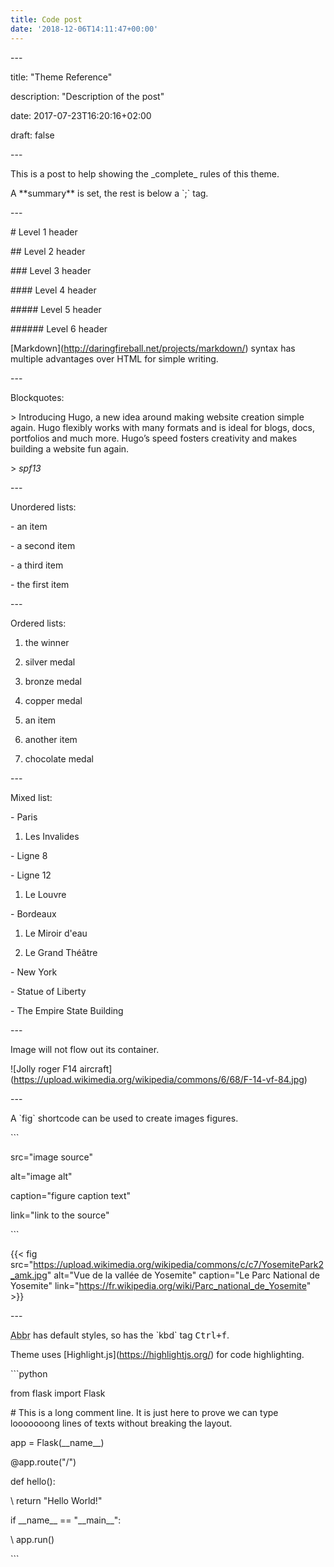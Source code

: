 ```yaml
---
title: Code post
date: '2018-12-06T14:11:47+00:00'
---
```

\---

title: "Theme Reference"

description: "Description of the post"

date: 2017-07-23T16:20:16+02:00

draft: false

\---



This is a post to help showing the \_complete\_ rules of this theme.



A \*\*summary\*\* is set, the rest is below a \`<!-- more -->;\` tag.<!--more-->



\---



\# Level 1 header



\## Level 2 header



\### Level 3 header



\#### Level 4 header



\##### Level 5 header



\###### Level 6 header



\[Markdown](http://daringfireball.net/projects/markdown/) syntax has multiple advantages over HTML for simple writing.



\---



Blockquotes:



\> Introducing Hugo, a new idea around making website creation simple again. Hugo flexibly works with many formats and is ideal for blogs, docs, portfolios and much more. Hugo’s speed fosters creativity and makes building a website fun again.

\> <cite>spf13</cite>



\---



Unordered lists:



\- an item

\- a second item

\- a third item

\- the first item



\---



Ordered lists:



1. the winner

1. silver medal

1. bronze medal

1. copper medal

  1. an item

  1. another item

1. chocolate medal



\---



Mixed list:



\- Paris

  1. Les Invalides

\- Ligne 8

\- Ligne 12

  1. Le Louvre

\- Bordeaux

  1. Le Miroir d'eau

  1. Le Grand Théâtre

\- New York

\- Statue of Liberty

\- The Empire State Building



\---



Image will not flow out its container.



!\[Jolly roger F14 aircraft](https://upload.wikimedia.org/wikipedia/commons/6/68/F-14-vf-84.jpg)



\---



A \`fig\` shortcode can be used to create images figures.



\`\``

src="image source"

alt="image alt"

caption="figure caption text"

link="link to the source"

\`\``



{{< fig src="https://upload.wikimedia.org/wikipedia/commons/c/c7/YosemitePark2_amk.jpg" alt="Vue de la vallée de Yosemite" caption="Le Parc National de Yosemite" link="https://fr.wikipedia.org/wiki/Parc_national_de_Yosemite" >}}



\---



<abbr title="abbreviation">Abbr</abbr> has default styles, so has the \`kbd\` tag <kbd>Ctrl+f</kbd>.



Theme uses \[Highlight.js](https://highlightjs.org/) for code highlighting.



\`\``python

from flask import Flask





\# This is a long comment line. It is just here to prove we can type looooooong lines of texts without breaking the layout.

app = Flask(\_\_name\_\_)



@app.route("/")

def hello():

\    return "Hello World!"



if \_\_name\_\_ == "\_\_main\_\_":

\    app.run()

\`\``
